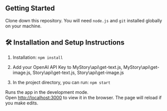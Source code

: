 ## Getting Started

Clone down this repository. You will need `node.js` and `git` installed globally on your machine.

## 🛠 Installation and Setup Instructions

1. Installation: `npm install`

2. Add your OpenAI API Key to MyStory\api\get-text.js, MyStory\api\get-image.js, Story\api\get-text.js, Story\api\get-image.js

3. In the project directory, you can run: `npm start`

Runs the app in the development mode.\
Open [http://localhost:3000](http://localhost:3000) to view it in the browser.
The page will reload if you make edits.